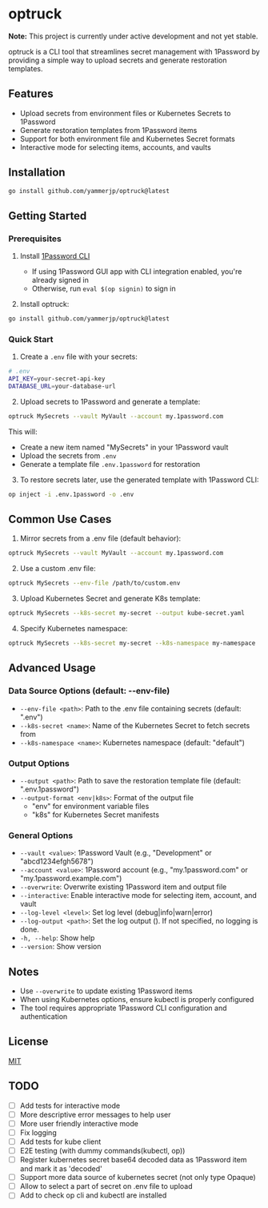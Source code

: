 # optruck

**Note:** This project is currently under active development and not yet stable.

optruck is a CLI tool that streamlines secret management with 1Password by providing a simple way to upload secrets and generate restoration templates.

## Features

- Upload secrets from environment files or Kubernetes Secrets to 1Password
- Generate restoration templates from 1Password items
- Support for both environment file and Kubernetes Secret formats
- Interactive mode for selecting items, accounts, and vaults

## Installation

```bash
go install github.com/yammerjp/optruck@latest
```

## Getting Started

### Prerequisites

1. Install [1Password CLI](https://1password.com/downloads/command-line/)
   - If using 1Password GUI app with CLI integration enabled, you're already signed in
   - Otherwise, run `eval $(op signin)` to sign in

2. Install optruck:
```bash
go install github.com/yammerjp/optruck@latest
```

### Quick Start

1. Create a `.env` file with your secrets:
```bash
# .env
API_KEY=your-secret-api-key
DATABASE_URL=your-database-url
```

2. Upload secrets to 1Password and generate a template:
```bash
optruck MySecrets --vault MyVault --account my.1password.com
```

This will:
- Create a new item named "MySecrets" in your 1Password vault
- Upload the secrets from `.env`
- Generate a template file `.env.1password` for restoration

3. To restore secrets later, use the generated template with 1Password CLI:
```bash
op inject -i .env.1password -o .env
```

## Common Use Cases

1. Mirror secrets from a .env file (default behavior):
```bash
optruck MySecrets --vault MyVault --account my.1password.com
```

2. Use a custom .env file:
```bash
optruck MySecrets --env-file /path/to/custom.env
```

3. Upload Kubernetes Secret and generate K8s template:
```bash
optruck MySecrets --k8s-secret my-secret --output kube-secret.yaml
```

4. Specify Kubernetes namespace:
```bash
optruck MySecrets --k8s-secret my-secret --k8s-namespace my-namespace
```

## Advanced Usage

### Data Source Options (default: --env-file)

- `--env-file <path>`: Path to the .env file containing secrets (default: ".env")
- `--k8s-secret <name>`: Name of the Kubernetes Secret to fetch secrets from
- `--k8s-namespace <name>`: Kubernetes namespace (default: "default")

### Output Options

- `--output <path>`: Path to save the restoration template file (default: ".env.1password")
- `--output-format <env|k8s>`: Format of the output file
  - "env" for environment variable files
  - "k8s" for Kubernetes Secret manifests

### General Options

- `--vault <value>`: 1Password Vault (e.g., "Development" or "abcd1234efgh5678")
- `--account <value>`: 1Password account (e.g., "my.1password.com" or "my.1password.example.com")
- `--overwrite`: Overwrite existing 1Password item and output file
- `--interactive`: Enable interactive mode for selecting item, account, and vault
- `--log-level <level>`: Set log level (debug|info|warn|error)
- `--log-output <path>`: Set the log output (<file path>). If not specified, no logging is done.
- `-h, --help`: Show help
- `--version`: Show version

## Notes

- Use `--overwrite` to update existing 1Password items 
- When using Kubernetes options, ensure kubectl is properly configured
- The tool requires appropriate 1Password CLI configuration and authentication

## License

[MIT](LICENSE)


## TODO

- [ ] Add tests for interactive mode
- [ ] More descriptive error messages to help user
- [ ] More user friendly interactive mode
- [ ] Fix logging
- [ ] Add tests for kube client
- [ ] E2E testing (with dummy commands(kubectl, op))
- [ ] Register kubernetes secret base64 decoded data as 1Password item and mark it as 'decoded'
- [ ] Support more data source of kubernetes secret (not only type Opaque)
- [ ] Allow to select a part of secret on .env file to upload
- [ ] Add to check op cli and kubectl are installed
